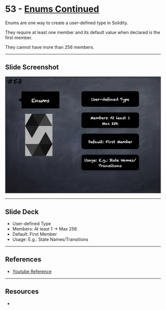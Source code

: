 # 53 - [Enums Continued](Enums%20Cont..md)

Enums are one way to create a user-defined type in Solidity. 

They require at least one member and its default value when declared is the first member. 

They cannot have more than 256 members.

___
## Slide Screenshot
![053.png](../images/solidity101/053.png)
___
## Slide Deck
- User-defined Type
- Members: At least 1 -> Max 256
- Default: First Member
- Usage: E.g.: State Names/Transitions
___
## References
- [Youtube Reference](https://youtu.be/6VIJpze1jbU?t=1628)

___
## Resources
- 
